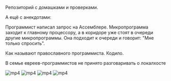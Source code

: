 Репозиторий с домашками и проверками.

А ещё с анекдотами:

Программист написал запрос на Ассемблере. Микропрограмма заходит к главному процессору, а в коридоре уже стоят в очереди другие микропрограммы. Она подходит к очереди и говорит: "Мне только спросить".

Как называют православного программиста.
Кодило.

В семье евреев-программистов не принято разговаривать о локалхосте

![mp4](https://user-images.githubusercontent.com/113105164/197643573-47159166-a013-4e01-8481-256c8c575c34.gif)
![mp4](https://user-images.githubusercontent.com/113105164/197643573-47159166-a013-4e01-8481-256c8c575c34.gif)
![mp4](https://user-images.githubusercontent.com/113105164/197643573-47159166-a013-4e01-8481-256c8c575c34.gif)
![mp4](https://user-images.githubusercontent.com/113105164/197643573-47159166-a013-4e01-8481-256c8c575c34.gif)
